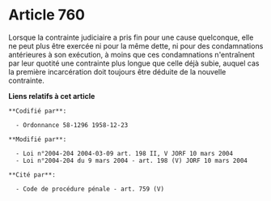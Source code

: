 # Article 760

Lorsque la contrainte judiciaire a pris fin pour une cause quelconque, elle ne peut plus être exercée ni pour la même dette,
ni pour des condamnations antérieures à son exécution, à moins que ces condamnations n'entraînent par leur quotité une
contrainte plus longue que celle déjà subie, auquel cas la première incarcération doit toujours être déduite de la nouvelle
contrainte.

**Liens relatifs à cet article**

	**Codifié par**:

	  - Ordonnance 58-1296 1958-12-23

	**Modifié par**:

	  - Loi n°2004-204 2004-03-09 art. 198 II, V JORF 10 mars 2004
	  - Loi n°2004-204 du 9 mars 2004 - art. 198 (V) JORF 10 mars 2004

	**Cité par**:

	  - Code de procédure pénale - art. 759 (V)

